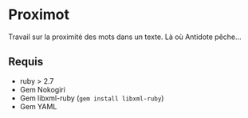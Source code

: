 # Proximot

Travail sur la proximité des mots dans un texte. Là où Antidote pêche…


## Requis

* ruby > 2.7
* <stroke>Gem Nokogiri</stroke>
* Gem libxml-ruby (`gem install libxml-ruby`)
* Gem YAML
